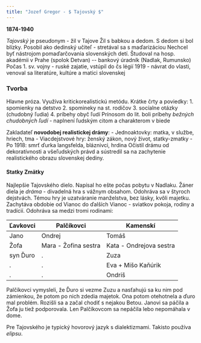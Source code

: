 ```yaml
---
title: "Jozef Gregor - $ Tajovský $"
---
```


**1874-1940**

*Tajovský* je pseudonym - žil v Tajove
Žil s babkou a dedom. S dedom si bol blízky.
Posobil ako dedinský učiteľ - stretával sa s maďarizáciou
Nechcel byť nástrojom pomaďarčovania slovenských detí.
Študoval na hosp. akadémii v Prahe (spolok Detvan) -- bankový úradník (Nadlak, Rumunsko)
Počas 1. sv. vojny - ruské zajatie, vstúpil do čs légií
1919 - návrat do vlasti, venoval sa literatúre, kultúre a matici slovenskej

### Tvorba
Hlavne próza.
Využíva kritickorealistickú metódu.
Krátke črty a poviedky:
	1. spomienky na detstvo
	2. spomineky na st. rodičov
	3. socíalne otázky (chudobný ľudia)
	4. príbehy obyč ľudí
Prínosom do lit. boli príbehy *bežných chudobných ľudí* - naplnení ľudským citom a charakterom v biede

Zakladateľ **novodobej realistickej drámy**:
	- Jednoaktovky: matka, v službe, hriech, tma
	- Viacdejstvové hry: ženský zákon, nový život, statky-zmatky
	- Po 1918: smrť ďurka langsfelda, bláznivci, hrdina
Očistil drámu od dekoratívnosti a všeľudských právd a sústredil sa na zachytenie realistického obrazu slovenskej dediny.

#### Statky Zmätky
Najlepšie Tajovského dielo. Napísal ho ešte počas pobytu v Nadlaku. Žáner diela je *dráma* - divadelná hra s vážnym obsahom. Odohráva sa v štyroch dejstvách. Témou hry je uzatváranie manželstva, bez lásky, kvôli majetku. Zachytáva obdobie od Vianoc do ďalších Vianoc - sviatkov pokoja, rodiny a tradícií. Odohráva sa medzi tromi rodinami:

 Ľavkovci | Palčíkovci           | Kamenskí
----------|----------------------|-------------------------
 Jano     | Ondrej               | Tomáš
 Žofa     | Mara - Žofina sestra | Kata - Ondrejova sestra
 syn Ďuro | .                    | Zuza
 .        | .                    | Eva + Mišo Kaňúrik
 .        | .                    | Ondriš

Palčíkovci vymysleli, že Ďuro si vezme Zuzu a nasťahujú sa ku nim pod zámienkou, že potom po nich zdedia majetok. Ona potom otehotnela a ďuro mal problém. Rozišli sa a začal chodiť s nejakou Betou. Janovi sa páčila a Žofa ju tiež podporovala. Len Palčíkovcom sa nepáčila lebo nepomáhala v dome.

Pre Tajovského je typický hovorový jazyk s dialektizmami. Takisto používa *elipsu*.